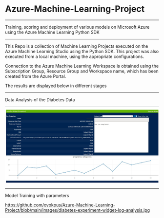 # Azure-Machine-Learning-Project

---

Training, scoring and deployment of various models on Microsoft Azure using the Azure Machine Learning Python SDK

---

This Repo is a collection of Machine Learning Projects executed on the Azure Machine Learning Studio using the Python SDK. This project was also executed from a local machine, using the appropriate configurations.

Connection to the Azure Machine Learning Workspace is obtained using the Subscription Group, Resource Group and Workspace name, which has been created from the Azure Portal.

The results are displayed below in different stages

---

Data Analysis of the Diabetes Data

<div>
 <img src="https://github.com/ovokpus/Azure-Machine-Learning-Project/blob/main/images/diabetes-experiment-widget-log-analysis.jpg">
</div>

---

Model Training with parameters

https://github.com/ovokpus/Azure-Machine-Learning-Project/blob/main/images/diabetes-experiment-widget-log-analysis.jpg
